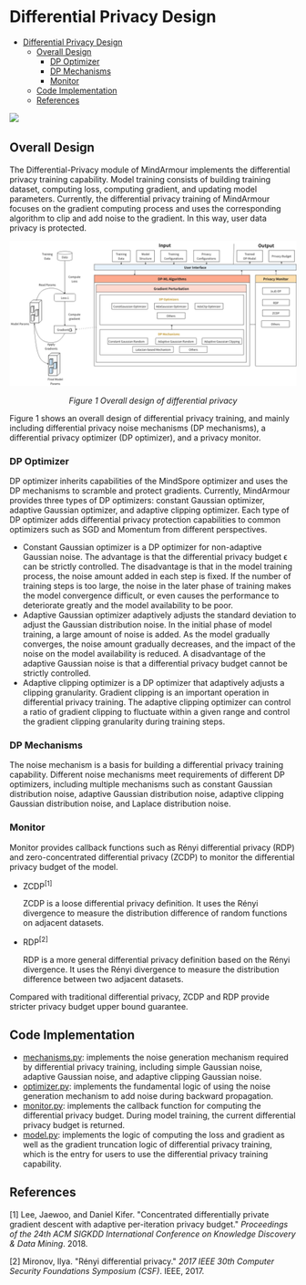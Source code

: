 ﻿# Differential Privacy Design

<!-- TOC -->

- [Differential Privacy Design](#differential-privacy-design)
    - [Overall Design](#overall-design)
        - [DP Optimizer](#dp-optimizer)
        - [DP Mechanisms](#dp-mechanisms)
        - [Monitor](#monitor)
    - [Code Implementation](#code-implementation)
    - [References](#references)

<!-- /TOC -->

<a href="https://gitee.com/mindspore/docs/blob/master/docs/mindarmour/docs/source_en/differential_privacy_design.md" target="_blank"><img src="https://gitee.com/mindspore/docs/raw/master/resource/_static/logo_source_en.png"></a>

## Overall Design

The Differential-Privacy module of MindArmour implements the differential privacy training capability. Model training consists of building training dataset, computing loss, computing gradient, and updating model parameters. Currently, the differential privacy training of MindArmour focuses on the gradient computing process and uses the corresponding algorithm to clip and add noise to the gradient. In this way, user data privacy is protected.

![dp_arch](./images/dp_arch.png)

*<center>Figure 1 Overall design of differential privacy</center>*

Figure 1 shows an overall design of differential privacy training, and mainly including differential privacy noise mechanisms (DP mechanisms), a differential privacy optimizer (DP optimizer), and a privacy monitor.

### DP Optimizer

DP optimizer inherits capabilities of the MindSpore optimizer and uses the DP mechanisms to scramble and protect gradients. Currently, MindArmour provides three types of DP optimizers: constant Gaussian optimizer, adaptive Gaussian optimizer, and adaptive clipping optimizer. Each type of DP optimizer adds differential privacy protection capabilities to common optimizers such as SGD and Momentum from different perspectives.

- Constant Gaussian optimizer is a DP optimizer for non-adaptive Gaussian noise. The advantage is that the differential privacy budget ϵ can be strictly controlled. The disadvantage is that in the model training process, the noise amount added in each step is fixed. If the number of training steps is too large, the noise in the later phase of training makes the model convergence difficult, or even causes the performance to deteriorate greatly and the model availability to be poor.
- Adaptive Gaussian optimizer adaptively adjusts the standard deviation to adjust the Gaussian distribution noise. In the initial phase of model training, a large amount of noise is added. As the model gradually converges, the noise amount gradually decreases, and the impact of the noise on the model availability is reduced. A disadvantage of the adaptive Gaussian noise is that a differential privacy budget cannot be strictly controlled.
- Adaptive clipping optimizer is a DP optimizer that adaptively adjusts a clipping granularity. Gradient clipping is an important operation in differential privacy training. The adaptive clipping optimizer can control a ratio of gradient clipping to fluctuate within a given range and control the gradient clipping granularity during training steps.

### DP Mechanisms

The noise mechanism is a basis for building a differential privacy training capability. Different noise mechanisms meet requirements of different DP optimizers, including multiple mechanisms such as constant Gaussian distribution noise, adaptive Gaussian distribution noise, adaptive clipping Gaussian distribution noise, and Laplace distribution noise.

### Monitor

Monitor provides callback functions such as Rényi differential privacy (RDP) and zero-concentrated differential privacy (ZCDP) to monitor the differential privacy budget of the model.

- ZCDP<sup>[1]</sup>

    ZCDP is a loose differential privacy definition. It uses the Rényi divergence to measure the distribution difference of random functions on adjacent datasets.

- RDP<sup>[2]</sup>

    RDP is a more general differential privacy definition based on the Rényi divergence. It uses the Rényi divergence to measure the distribution difference between two adjacent datasets.

Compared with traditional differential privacy, ZCDP and RDP provide stricter privacy budget upper bound guarantee.

## Code Implementation

- [mechanisms.py](https://gitee.com/mindspore/mindarmour/blob/master/mindarmour/privacy/diff_privacy/mechanisms/mechanisms.py): implements the noise generation mechanism required by differential privacy training, including simple Gaussian noise, adaptive Gaussian noise, and adaptive clipping Gaussian noise.
- [optimizer.py](https://gitee.com/mindspore/mindarmour/blob/master/mindarmour/privacy/diff_privacy/optimizer/optimizer.py): implements the fundamental logic of using the noise generation mechanism to add noise during backward propagation.
- [monitor.py](https://gitee.com/mindspore/mindarmour/blob/master/mindarmour/privacy/diff_privacy/monitor/monitor.py): implements the callback function for computing the differential privacy budget. During model training, the current differential privacy budget is returned.
- [model.py](https://gitee.com/mindspore/mindarmour/blob/master/mindarmour/privacy/diff_privacy/train/model.py): implements the logic of computing the loss and gradient as well as the gradient truncation logic of differential privacy training, which is the entry for users to use the differential privacy training capability.

## References

[1] Lee, Jaewoo, and Daniel Kifer. "Concentrated differentially private gradient descent with adaptive per-iteration privacy budget." *Proceedings of the 24th ACM SIGKDD International Conference on Knowledge Discovery & Data Mining*. 2018.

[2] Mironov, Ilya. "Rényi differential privacy." *2017 IEEE 30th Computer Security Foundations Symposium (CSF)*. IEEE, 2017.
